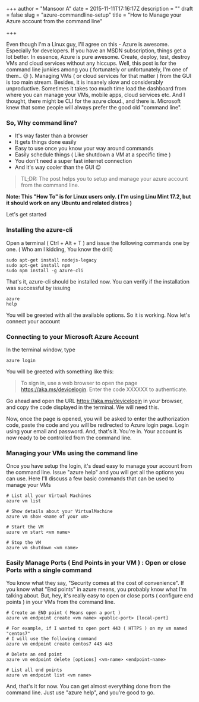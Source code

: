 +++
author = "Mansoor A"
date = 2015-11-11T17:16:17Z
description = ""
draft = false
slug = "azure-commandline-setup"
title = "How to Manage your Azure account from the command line"

+++


Even though I'm a Linux guy, I'll agree on this - Azure is awesome. Especially for developers. If you have an MSDN subscription, things get a lot better. In essence, Azure is pure awesome. Create, deploy, test, destroy VMs and cloud services without any hiccups. Well, this post is for the command line junkies among you ( fortunately or unfortunately, I'm one of them.. 😉 ). Managing VMs ( or cloud services for that matter ) from the GUI is too main stream. Besides, it is insanely slow and considerably unproductive. Sometimes it takes too much time load the dashboard from where you can manage your VMs, mobile apps, cloud services etc. And I thought, there might be CLI for the azure cloud., and there is. Microsoft knew that some people will always prefer the good old "command line".

### So, Why command line?

  * It's way faster than a browser
  * It gets things done easily
  * Easy to use once you know your way around commands
  * Easily schedule things ( Like shutdown a VM at a specific time )
  * You don't need a super fast internet connection
  * And it's way cooler than the GUI 😉

> TL;DR: The post helps you to setup and manage your azure account from the command line.

**Note: This "How To" is for Linux users only. ( I'm using Linu Mint 17.2, but it should work on any Ubuntu and related distros )**

Let's get started

### Installing the azure-cli

Open a terminal ( Ctrl + Alt + T ) and issue the following commands one by one. ( Who am I kidding, You know the drill)

```
sudo apt-get install nodejs-legacy
sudo apt-get install npm
sudo npm install -g azure-cli
```

That's it, azure-cli should be installed now. You can verify if the installation was successful by issuing

```
azure
help
```

You will be greeted with all the available options. So it is working. Now let's connect your account

### Connecting to your Microsoft Azure Account

In the terminal window, type

```
azure login
```

You will be greeted with something like this:

> To sign in, use a web browser to open the page https://aka.ms/devicelogin. Enter the code XXXXXX to authenticate.

Go ahead and open the URL <a href="https://aka.ms/devicelogin" target="_blank">https://aka.ms/devicelogin</a> in your browser, and copy the code displayed in the terminal. We will need this.

Now, once the page is opened, you will be asked to enter the authorization code, paste the code and you will be redirected to Azure login page. Login using your email and password. And, that's it. You're in. Your account is now ready to be controlled from the command line.

### Managing your VMs using the command line

Once you have setup the login, it's dead easy to manage your account from the command line. Issue "azure help" and you will get all the options you can use. Here I'll discuss a few basic commands that can be used to manage your VMs

```
# List all your Virtual Machines
azure vm list

# Show details about your VirtualMachine
azure vm show <name of your vm>

# Start the VM
azure vm start <vm name>

# Stop the VM
azure vm shutdown <vm name>

```

### Easily Manage Ports ( End Points in your VM ) : Open or close Ports with a single command

You know what they say, "Security comes at the cost of convenience". If you know what "End points" in azure means, you probably know what I'm talking about. But, hey, it's really easy to open or close ports ( configure end points ) in your VMs from the command line.

```
# Create an END point ( Means open a port )
azure vm endpoint create <vm name> <public-port> [local-port]

# For example, if I wanted to open port 443 ( HTTPS ) on my vm named "centos7"
# I will use the following command
azure vm endpoint create centos7 443 443

# Delete an end point
azure vm endpoint delete [options] <vm-name> <endpoint-name>

# List all end points
azure vm endpoint list <vm name>
```

And, that's it for now. You can get almost everything done from the command line. Just use "azure help", and you're good to go.

